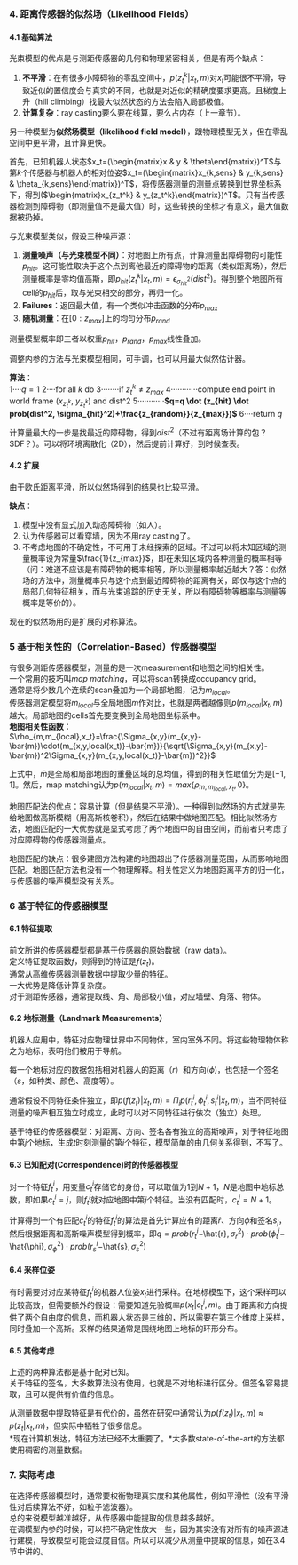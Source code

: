 ### 4. 距离传感器的似然场（Likelihood Fields）

#### 4.1 基础算法

光束模型的优点是与测距传感器的几何和物理紧密相关，但是有两个缺点：

1. **不平滑**：在有很多小障碍物的零乱空间中，$p(z_t^k|x_t,m)$对$x_t$可能很不平滑，导致近似的置信度会与真实的不同，也就是对近似的精确度要求更高。且梯度上升（hill climbing）找最大似然状态的方法会陷入局部极值。
2. **计算复杂**：ray casting要么要在线算，要么占内存（上一章节）。

另一种模型为**似然场模型（likelihood field model）**，跟物理模型无关，但在零乱空间中更平滑，且计算更快。  

首先，已知机器人状态$x_t=(\begin{matrix}x & y & \theta\end{matrix})^T$与第$k$个传感器与机器人的相对位姿$x_t=(\begin{matrix}x_{k,sens} & y_{k,sens} & \theta_{k,sens}\end{matrix})^T$，将传感器测量的测量点转换到世界坐标系下，得到($\begin{matrix}x_{z_t^k} & y_{z_t^k}\end{matrix})^T$。只有当传感器检测到障碍物（即测量值不是最大值）时，这些转换的坐标才有意义，最大值数据被扔掉。

与光束模型类似，假设三种噪声源：

1. **测量噪声（与光束模型不同）**：对地图上所有点，计算测量出障碍物的可能性$p_{hit}$。这可能性取决于这个点到离他最近的障碍物的距离（类似距离场），然后测量概率是零均值高斯，即$p_{hit}(z_t^k|x_t,m)=\epsilon_{\sigma_{hit}^2}(dist^2)$。得到整个地图所有cell的$p_{hit}$后，取与光束相交的部分，再归一化。
2. **Failures**：返回最大值，有一个类似冲击函数的分布$p_{max}$
3. **随机测量**：在$[0:z_{max}]$上的均匀分布$p_{rand}$

测量模型概率即三者以权重$p_{hit}$，$p_{rand}$，$p_{max}$线性叠加。

调整内参的方法与光束模型相同，可手调，也可以用最大似然估计器。

**算法**：  
1····$q=1$
2····for all $k$ do
3········if $z_t^k \neq z_{max}$
4············compute end point in world frame ($x_{z_t^k}$, $y_{z_t^k}$) and dist^2
5············**$q=q \dot (z_{hit} \dot prob(dist^2, \sigma_{hit}^2)+\frac{z_{random}}{z_{max}})$**
6····return $q$

计算量最大的一步是找最近的障碍物，得到$dist^2$（不过有距离场计算的包？SDF？）。可以将环境离散化（2D），然后提前计算好，到时候查表。

#### 4.2 扩展

由于欧氏距离平滑，所以似然场得到的结果也比较平滑。

**缺点**：  

1. 模型中没有显式加入动态障碍物（如人）。
2. 认为传感器可以看穿墙，因为不用ray casting了。
3. 不考虑地图的不确定性，不可用于未经探索的区域。不过可以将未知区域的测量概率设为常量$\frac{1}{z_{max}}$，即在未知区域内各种测量的概率相等（问：难道不应该是有障碍物的概率相等，所以测量概率越近越大？答：似然场的方法中，测量概率只与这个点到最近障碍物的距离有关，即仅与这个点的局部几何特征相关，而与光束追踪的历史无关，所以有障碍物等概率与测量等概率是等价的）。

现在的似然场用的是扩展的对称算法。


### 5 基于相关性的（Correlation-Based）传感器模型

有很多测距传感器模型，测量的是一次measurement和地图之间的相关性。  
一个常用的技巧叫*map matching*，可以将scan转换成occupancy grid。  
通常是将少数几个连续的scan叠加为一个局部地图，记为$m_{local}$。  
传感器测定模型将$m_{local}$与全局地图$m$作对比，也就是两者越像则$p(m_{local}|x_t,m)$越大。局部地图的cells首先要变换到全局地图坐标系中。  
**地图相关性函数**：  
$\rho_{m,m_{local},x_t}=\frac{\Sigma_{x,y}(m_{x,y}-\bar{m})\cdot(m_{x,y,local(x_t)}-\bar{m})}{\sqrt{\Sigma_{x,y}(m_{x,y}-\bar{m})^2\Sigma_{x,y}(m_{x,y,local(x_t)}-\bar{m})^2}}$

上式中，$\bar{m}$是全局和局部地图的重叠区域的总均值，得到的相关性取值分为是$[-1,1]$。然后，map matching认为$p(m_{local}|x_t,m)=max\{\rho_{m,m_{local},x_t},0\}$。

地图匹配法的优点：容易计算（但是结果不平滑）。一种得到似然场的方式就是先给地图做高斯模糊（用高斯核卷积），然后在结果中做地图匹配。相比似然场方法，地图匹配的一大优势就是显式考虑了两个地图中的自由空间，而前者只考虑了对应障碍物的传感器测量点。

地图匹配的缺点：很多建图方法构建的地图超出了传感器测量范围，从而影响地图匹配。地图匹配方法也没有一个物理解释。相关性定义为地图距离平方的归一化，与传感器的噪声模型没有关系。

### 6 基于特征的传感器模型

#### 6.1 特征提取

前文所讲的传感器模型都是基于传感器的原始数据（raw data）。  
定义特征提取函数$f$，则得到的特征是$f(z_t)$。  
通常从高维传感器测量数据中提取少量的特征。  
一大优势是降低计算复杂度。  
对于测距传感器，通常提取线、角、局部极小值，对应墙壁、角落、物体。  

#### 6.2 地标测量（Landmark Measurements）

机器人应用中，特征对应物理世界中不同物体，室内室外不同。将这些物理物体称之为地标，表明他们被用于导航。

每一个地标对应的数据包括相对机器人的距离（$r$）和方向($\phi$)，也包括一个签名（$s$，如种类、颜色、高度等）。

通常假设不同特征条件独立，即$p(f(z_t)|x_t,m)=\Pi_ip(r_t^i,\phi_t^i,s_t^i|x_t,m)$，当不同特征测量的噪声相互独立时成立，此时可以对不同特征进行依次（独立）处理。

基于特征的传感器模型：对距离、方向、签名各有独立的高斯噪声，对于特征地图中第$j$个地标，生成$t$时刻测量的第$i$个特征，模型简单的由几何关系得到，不写了。

#### 6.3 已知配对(Correspondence)时的传感器模型

对一个特征$f_t^i$，用变量$c_t^i$存储它的身份，可以取值为$1$到$N+1$，$N$是地图中地标总数，即如果$c_t^i=j$，则$f_t^i$就对应地图中第$j$个特征。当没有匹配时，$c_t^i=N+1$。

计算得到一个有匹配$c_t^i$的特征$f_t^i$的算法是首先计算应有的距离$\hat{r}$、方向$\hat{\phi}$和签名$s_j$，然后根据距离和高斯噪声模型得到概率，即$q=prob(r_t^i-$\hat{r}$, \sigma_r^2)\cdot prob(\phi_t^i-$\hat{\phi}$, \sigma_{\phi}^2)\cdot prob(r_s^i-$\hat{s}$, \sigma_s^2)$

#### 6.4 采样位姿

有时需要对对应某特征$f_t^i$的机器人位姿$x_t$进行采样。在地标模型下，这个采样可以比较高效，但需要额外的假设：需要知道先验概率$p(x_t|c_t^i,m)$。由于距离和方向提供了两个自由度的信息，而机器人状态是三维的，所以需要在第三个维度上采样，同时叠加一个高斯。采样的结果通常是围绕地图上地标的环形分布。

#### 6.5 其他考虑

上述的两种算法都是基于配对已知。  
关于特征的签名，大多数算法没有使用，也就是不对地标进行区分。但签名容易提取，且可以提供有价值的信息。  

从测量数据中提取特征是有代价的，虽然在研究中通常认为$p(f(z_t)|x_t,m)\approx p(z_t|x_t,m)$，但实际中牺牲了很多信息。  
*现在计算机发达，特征方法已经不太重要了。*大多数state-of-the-art的方法都使用稠密的测量数据。

### 7. 实际考虑

在选择传感器模型时，通常要权衡物理真实度和其他属性，例如平滑性（没有平滑性对后续算法不好，如粒子滤波器）。  
总的来说模型越准越好，从传感器中能提取的信息越多越好。  
在调模型内参的时候，可以把不确定性放大一些，因为其实没有对所有的噪声源进行建模，导致模型可能会过度自信。所以可以减少从测量中提取的信息，如在3.4节中讲的。